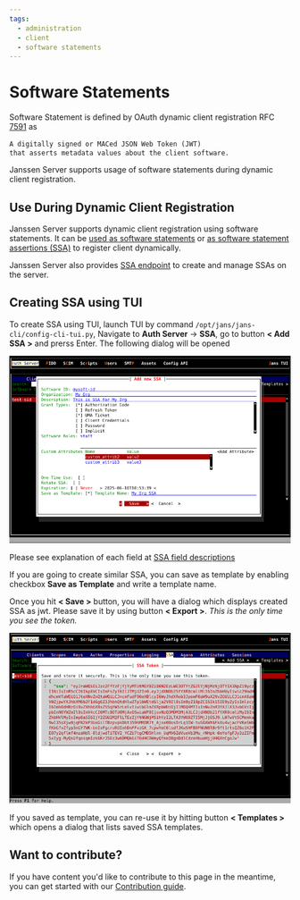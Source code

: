 ```yaml
---
tags:
  - administration
  - client
  - software statements
---
```


# Software Statements

Software Statement is defined by OAuth dynamic client registration RFC
[7591](https://datatracker.ietf.org/doc/html/rfc7591#section-1.2) as

```
A digitally signed or MACed JSON Web Token (JWT) 
that asserts metadata values about the client software.
```

Janssen Server supports usage of software statements during dynamic client registration.

## Use During Dynamic Client Registration

Janssen Server supports dynamic client registration using software statements. It can be
[used as software statements](./../../auth-server/endpoints/client-registration.md#using-software-statement) or
[as software statement assertions (SSA)](../../auth-server/endpoints/client-registration.md#special-mention-about-fapi)
to register client dynamically.

Janssen Server also provides [SSA endpoint](../../auth-server/endpoints/ssa.md) to create and manage SSAs on the server.

## Creating SSA using TUI

To create SSA using TUI, launch TUI by command `/opt/jans/jans-cli/config-cli-tui.py`, Navigate to **Auth Server** -> **SSA**,
go to button **< Add SSA >** and prerss Enter. The following dialog will be opened

![TUI SSA Creation](../../../assets/tui-create-ssa.png)

Please see explanation of each field at
[SSA field descriptions](./../../auth-server/endpoints/ssa.md#request-body-description)

If you are going to create similar SSA, you can save as template by enabling checkbox **Save as Template** and write a template name.

Once you hit **<   Save   >** button, you will have a dialog which displays created SSA as jwt. Please save it by
using button **<  Export  >**. _This is the only time you see the token._

![TUI SSA Export](../../../assets/tui-ssa-export.png)

If you saved as template, you can re-use it by hitting button **< Templates >** which opens a dialog that lists saved
SSA templates.

## Want to contribute?

If you have content you'd like to contribute to this page in the meantime, you can get started with our [Contribution guide](https://docs.jans.io/head/CONTRIBUTING/).
